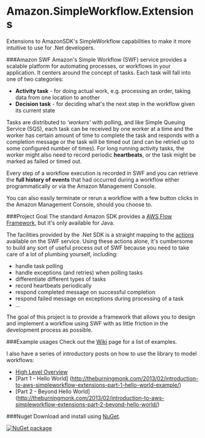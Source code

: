 Amazon.SimpleWorkflow.Extensions
==================================

Extensions to AmazonSDK's SimpleWorkflow capabilities to make it more intuitive to use for .Net developers.

###Amazon SWF
Amazon's Simple Workflow (SWF) service provides a scalable platform for automating processes, or workflows in your application.
It centers around the concept of tasks. Each task will fall into one of two categories:
* __Activity task__ - for doing actual work, e.g. processing an order, taking data from one location to another
* __Decision task__ - for deciding what's the next step in the workflow given its current state

Tasks are distributed to _'workers'_ with polling, and like Simple Queuing Service (SQS), each task can be received by one worker at a time and the worker has certain amount of time to complete the task and responds with a completion message or the task will be timed out (and can be retried up to some configured number of times). For long running activity tasks, the worker might also need to record periodic __heartbeats__, or the task might be marked as failed or timed out.

Every step of a workflow execution is recorded in SWF and you can retrieve the __full history of events__ that had occurred during a workflow either programmatically or via the Amazon Management Console.

You can also easily terminate or rerun a workflow with a few button clicks in the Amazon Management Console, should you choose to.

###Project Goal
The standard Amazon SDK provides a [AWS Flow Framework](http://docs.aws.amazon.com/amazonswf/latest/awsflowguide/welcome.html), but it's only available for Java.

The facilities provided by the .Net SDK is a straight mapping to the [actions](http://docs.aws.amazon.com/amazonswf/latest/apireference/Welcome.html) available on the SWF service. Using these actions alone, it's cumbersome to build any sort of useful process out of SWF because you need to take care of a lot of plumbing yourself, including:
* handle task polling
* handle exceptions (and retries) when polling tasks
* differentiate different types of tasks
* record heartbeats periodically
* respond completed message on successful completion
* respond failed message on exceptions during processing of a task
* ...

The goal of this project is to provide a framework that allows you to design and implement a workflow using SWF with as little friction in the development process as possible.

###Example usages
Check out the [Wiki](https://github.com/theburningmonk/Amazon.SimpleWorkflow.Extensions/wiki) page for a list of examples.

I also have a series of introductory posts on how to use the library to model workflows:
- [High Level Overview](http://theburningmonk.com/2013/02/making-amazon-simpleworkflow-simpler-to-work-with/)
- [Part 1 - Hello World] (http://theburningmonk.com/2013/02/introduction-to-aws-simpleworkflow-extensions-part-1-hello-world-example/)
- [Part 2 - Beyond Hello World] (http://theburningmonk.com/2013/02/introduction-to-aws-simpleworkflow-extensions-part-2-beyond-hello-world/)

###Nuget
Download and install using [NuGet](https://nuget.org/packages/Amazon.SimpleWorkflow.Extensions).

<a href="https://nuget.org/packages/Amazon.SimpleWorkflow.Extensions"><img src="http://theburningmonk.com/images/swf-extension-nuget-install.png" alt="NuGet package"/></a>

